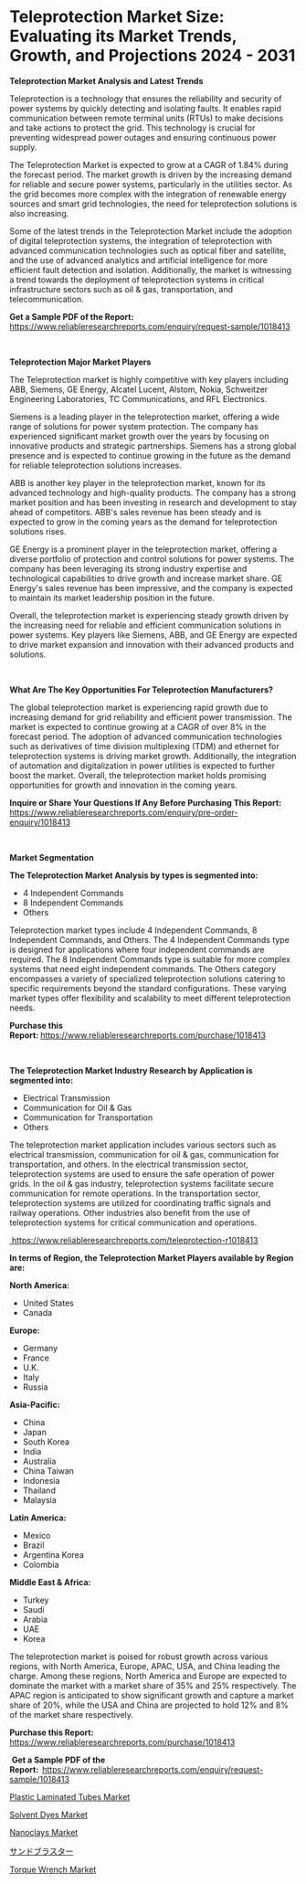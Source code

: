 <p><h1>Teleprotection Market Size: Evaluating its Market Trends, Growth, and Projections 2024 - 2031</h1></p><p><strong>Teleprotection Market Analysis and Latest Trends</strong></p>
<p><p>Teleprotection is a technology that ensures the reliability and security of power systems by quickly detecting and isolating faults. It enables rapid communication between remote terminal units (RTUs) to make decisions and take actions to protect the grid. This technology is crucial for preventing widespread power outages and ensuring continuous power supply.</p><p>The Teleprotection Market is expected to grow at a CAGR of 1.84% during the forecast period. The market growth is driven by the increasing demand for reliable and secure power systems, particularly in the utilities sector. As the grid becomes more complex with the integration of renewable energy sources and smart grid technologies, the need for teleprotection solutions is also increasing.</p><p>Some of the latest trends in the Teleprotection Market include the adoption of digital teleprotection systems, the integration of teleprotection with advanced communication technologies such as optical fiber and satellite, and the use of advanced analytics and artificial intelligence for more efficient fault detection and isolation. Additionally, the market is witnessing a trend towards the deployment of teleprotection systems in critical infrastructure sectors such as oil & gas, transportation, and telecommunication.</p></p>
<p><strong>Get a Sample PDF of the Report:&nbsp;</strong> <a href="https://www.reliableresearchreports.com/enquiry/request-sample/1018413">https://www.reliableresearchreports.com/enquiry/request-sample/1018413</a></p>
<p>&nbsp;</p>
<p><strong>Teleprotection Major Market Players</strong></p>
<p><p>The Teleprotection market is highly competitive with key players including ABB, Siemens, GE Energy, Alcatel Lucent, Alstom, Nokia, Schweitzer Engineering Laboratories, TC Communications, and RFL Electronics. </p><p>Siemens is a leading player in the teleprotection market, offering a wide range of solutions for power system protection. The company has experienced significant market growth over the years by focusing on innovative products and strategic partnerships. Siemens has a strong global presence and is expected to continue growing in the future as the demand for reliable teleprotection solutions increases.</p><p>ABB is another key player in the teleprotection market, known for its advanced technology and high-quality products. The company has a strong market position and has been investing in research and development to stay ahead of competitors. ABB's sales revenue has been steady and is expected to grow in the coming years as the demand for teleprotection solutions rises.</p><p>GE Energy is a prominent player in the teleprotection market, offering a diverse portfolio of protection and control solutions for power systems. The company has been leveraging its strong industry expertise and technological capabilities to drive growth and increase market share. GE Energy's sales revenue has been impressive, and the company is expected to maintain its market leadership position in the future.</p><p>Overall, the teleprotection market is experiencing steady growth driven by the increasing need for reliable and efficient communication solutions in power systems. Key players like Siemens, ABB, and GE Energy are expected to drive market expansion and innovation with their advanced products and solutions.</p></p>
<p>&nbsp;</p>
<p><strong>What Are The Key Opportunities For Teleprotection Manufacturers?</strong></p>
<p><p>The global teleprotection market is experiencing rapid growth due to increasing demand for grid reliability and efficient power transmission. The market is expected to continue growing at a CAGR of over 8% in the forecast period. The adoption of advanced communication technologies such as derivatives of time division multiplexing (TDM) and ethernet for teleprotection systems is driving market growth. Additionally, the integration of automation and digitalization in power utilities is expected to further boost the market. Overall, the teleprotection market holds promising opportunities for growth and innovation in the coming years.</p></p>
<p><strong>Inquire or Share Your Questions If Any Before Purchasing This Report:</strong> <a href="https://www.reliableresearchreports.com/enquiry/pre-order-enquiry/1018413">https://www.reliableresearchreports.com/enquiry/pre-order-enquiry/1018413</a></p>
<p>&nbsp;</p>
<p><strong>Market Segmentation</strong></p>
<p><strong>The Teleprotection Market Analysis by types is segmented into:</strong></p>
<p><ul><li>4 Independent Commands</li><li>8 Independent Commands</li><li>Others</li></ul></p>
<p><p>Teleprotection market types include 4 Independent Commands, 8 Independent Commands, and Others. The 4 Independent Commands type is designed for applications where four independent commands are required. The 8 Independent Commands type is suitable for more complex systems that need eight independent commands. The Others category encompasses a variety of specialized teleprotection solutions catering to specific requirements beyond the standard configurations. These varying market types offer flexibility and scalability to meet different teleprotection needs.</p></p>
<p><strong>Purchase this Report:&nbsp;</strong><a href="https://www.reliableresearchreports.com/purchase/1018413">https://www.reliableresearchreports.com/purchase/1018413</a></p>
<p>&nbsp;</p>
<p><strong>The Teleprotection Market Industry Research by Application is segmented into:</strong></p>
<p><ul><li>Electrical Transmission</li><li>Communication for Oil & Gas</li><li>Communication for Transportation</li><li>Others</li></ul></p>
<p><p>The teleprotection market application includes various sectors such as electrical transmission, communication for oil & gas, communication for transportation, and others. In the electrical transmission sector, teleprotection systems are used to ensure the safe operation of power grids. In the oil & gas industry, teleprotection systems facilitate secure communication for remote operations. In the transportation sector, teleprotection systems are utilized for coordinating traffic signals and railway operations. Other industries also benefit from the use of teleprotection systems for critical communication and operations.</p></p>
<p><a href="https://www.reliableresearchreports.com/teleprotection-r1018413">&nbsp;https://www.reliableresearchreports.com/teleprotection-r1018413</a></p>
<p><strong>In terms of Region, the Teleprotection Market Players available by Region are:</strong></p>
<p>
    <p> <strong> North America: </strong>
        <ul>
            <li>United States</li>
            <li>Canada</li>
        </ul>
        </p> 
    <p> <strong> Europe: </strong>
        <ul>
            <li>Germany</li>
            <li>France</li>
            <li>U.K.</li>
            <li>Italy</li>
            <li>Russia</li>
        </ul>
        </p> 
    <p> <strong> Asia-Pacific: </strong>
        <ul>
            <li>China</li>
            <li>Japan</li>
            <li>South Korea</li>
            <li>India</li>
            <li>Australia</li>
            <li>China Taiwan</li>
            <li>Indonesia</li>
            <li>Thailand</li>
            <li>Malaysia</li>
        </ul>
        </p> 
    <p> <strong> Latin America: </strong>
        <ul>
            <li>Mexico</li>
            <li>Brazil</li>
            <li>Argentina Korea</li>
            <li>Colombia</li>
        </ul>
        </p> 
    <p> <strong> Middle East & Africa: </strong>
        <ul>
            <li>Turkey</li>
            <li>Saudi</li>
            <li>Arabia</li>
            <li>UAE</li>
            <li>Korea</li>
        </ul>
    </p>
    </p>
<p><p>The teleprotection market is poised for robust growth across various regions, with North America, Europe, APAC, USA, and China leading the charge. Among these regions, North America and Europe are expected to dominate the market with a market share of 35% and 25% respectively. The APAC region is anticipated to show significant growth and capture a market share of 20%, while the USA and China are projected to hold 12% and 8% of the market share respectively.</p></p>
<p><strong>Purchase this Report: </strong><a href="https://www.reliableresearchreports.com/purchase/1018413">https://www.reliableresearchreports.com/purchase/1018413</a></p>
<p>&nbsp;<strong>Get a Sample PDF of the Report:&nbsp;&nbsp;</strong><a href="https://www.reliableresearchreports.com/enquiry/request-sample/1018413">https://www.reliableresearchreports.com/enquiry/request-sample/1018413</a></p>
<p><strong></strong></p>
<p><p><a href="https://www.linkedin.com/pulse/plastic-laminated-tubes-market-insights-players-forecast-till-jgmkc?trackingId=fNbKTIOxs16NlqkcfThWjA%3D%3D">Plastic Laminated Tubes Market</a></p><p><a href="https://issuu.com/reportprime-2/docs/solvent-dyes-market-size-2030.pptx">Solvent Dyes Market</a></p><p><a href="https://www.linkedin.com/pulse/nanoclays-market-research-report-key-successful-business-strategy-xpxuf?trackingId=JT4sPO14If4LQ1qqmkzbmw%3D%3D">Nanoclays Market</a></p><p><a href="https://github.com/lrlmopnhwd79300/Market-Research-Report-List-1/blob/main/334270620967.md">サンドブラスター</a></p><p><a href="https://github.com/lubmix/Market-Research-Report-List-2/blob/main/torque-wrench-market.md">Torque Wrench Market</a></p></p>